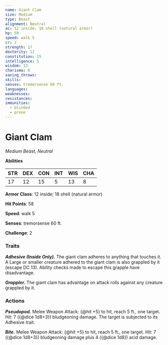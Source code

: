 ```yaml
---
name: Giant Clam
size: Medium
type: Beast
alignment: Neutral
ac: 12 inside; 18 shell (natural armor)
hp: 58
speed: walk 5
cr: 2
strength: 17
dexterity: 12
constitution: 15
intelligence: 5
wisdom: 13
charisma: 8
saving_throws:
skills:
senses: tremorsense 60 ft.
languages:
weaknesses:
resistances:
immunities:
  - blinded
  - prone
---
```


# Giant Clam

*Medium Beast, Neutral*

**Abilities**

| STR | DEX | CON | INT | WIS | CHA |
| --- | --- | --- | --- | --- | --- |
| 17 | 12 | 15 | 5 | 13 | 8 |

**Armor Class**: 12 inside; 18 shell (natural armor)

**Hit Points**: 58

**Speed**: walk 5

**Senses**: tremorsense 60 ft.

**Challenge**: 2

### Traits
***Adhesive (Inside Only).*** The giant clam adheres to anything that touches it. A Large or smaller creature adhered to the giant clam is also grappled by it (escape DC 13). Ability checks made to escape this grapple have disadvantage.

***Grappler.*** The giant clam has advantage on attack rolls against any creature grappled by it.

### Actions
***Pseudopod.*** Melee Weapon Attack: {@hit +5} to hit, reach 5 ft., one target. Hit: 7 ({@dice 1d8+3}) bludgeoning damage. The target is subjected to its Adhesive trait.

***Bite.*** Melee Weapon Attack: {@hit +5} to hit, reach 5 ft., one target. Hit: 7 ({@dice 1d8+3}) bludgeoning damage plus 4 ({@dice 1d8}) acid damage.


